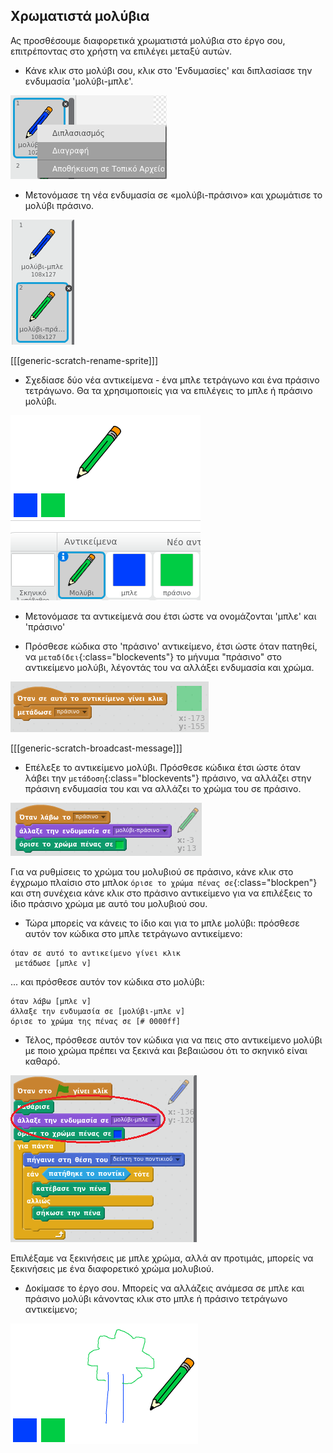 ## Χρωματιστά μολύβια

Ας προσθέσουμε διαφορετικά χρωματιστά μολύβια στο έργο σου, επιτρέποντας στο χρήστη να επιλέγει μεταξύ αυτών.

+ Κάνε κλικ στο μολύβι σου, κλικ στο 'Ενδυμασίες' και διπλασίασε την ενδυμασία 'μολύβι-μπλε'.

![screenshot](images/paint-blue-duplicate.png)

+ Μετονόμασε τη νέα ενδυμασία σε «μολύβι-πράσινο» και χρωμάτισε το μολύβι πράσινο.

![screenshot](images/paint-pencil-green.png)

[[[generic-scratch-rename-sprite]]]

+ Σχεδίασε δύο νέα αντικείμενα - ένα μπλε τετράγωνο και ένα πράσινο τετράγωνο. Θα τα χρησιμοποιείς για να επιλέγεις το μπλε ή πράσινο μολύβι.

![screenshot](images/paint-selectors.png)

+ Μετονόμασε τα αντικείμενά σου έτσι ώστε να ονομάζονται 'μπλε' και 'πράσινο'

+ Πρόσθεσε κώδικα στο 'πράσινο' αντικείμενο, έτσι ώστε όταν πατηθεί, να `μεταδίδει`{:class="blockevents"} το μήνυμα "πράσινο" στο αντικείμενο μολύβι, λέγοντάς του να αλλάξει ενδυμασία και χρώμα.

![Μετάδοση πράσινου](images/paint-broadcast-green.png)

[[[generic-scratch-broadcast-message]]]

+ Επέλεξε το αντικείμενο μολύβι. Πρόσθεσε κώδικα έτσι ώστε όταν λάβει την `μετάδοση`{:class="blockevents"} πράσινο, να αλλάζει στην πράσινη ενδυμασία του και να αλλάζει το χρώμα του σε πράσινο.

![Μετάδοση πράσινου](images/broadcast-green.png)

Για να ρυθμίσεις το χρώμα του μολυβιού σε πράσινο, κάνε κλικ στο έγχρωμο πλαίσιο στο μπλοκ `όρισε το χρώμα πένας σε`{:class="blockpen"} και στη συνέχεια κάνε κλικ στο πράσινο αντικείμενο για να επιλέξεις το ίδιο πράσινο χρώμα με αυτό του μολυβιού σου.

+ Τώρα μπορείς να κάνεις το ίδιο και για το μπλε μολύβι: πρόσθεσε αυτόν τον κώδικα στο μπλε τετράγωνο αντικείμενο:

```blocks
όταν σε αυτό το αντικείμενο γίνει κλικ
 μετάδωσε [μπλε v]
```

... και πρόσθεσε αυτόν τον κώδικα στο μολύβι:

```blocks
όταν λάβω [μπλε v]
άλλαξε την ενδυμασία σε [μολύβι-μπλε v]
όρισε το χρώμα της πένας σε [# 0000ff]
```

+ Τέλος, πρόσθεσε αυτόν τον κώδικα για να πεις στο αντικείμενο μολύβι με ποιο χρώμα πρέπει να ξεκινά και βεβαιώσου ότι το σκηνικό είναι καθαρό.

![Ξεκίνα το μολύβι](images/start-pencil.png)

Επιλέξαμε να ξεκινήσεις με μπλε χρώμα, αλλά αν προτιμάς, μπορείς να ξεκινήσεις με ένα διαφορετικό χρώμα μολυβιού.

+ Δοκίμασε το έργο σου. Μπορείς να αλλάζεις ανάμεσα σε μπλε και πράσινο μολύβι κάνοντας κλικ στο μπλε ή πράσινο τετράγωνο αντικείμενο;

![screenshot](images/paint-pens-test.png)